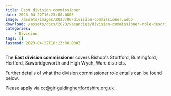 ```yaml
---
title: East division commissioner
date: 2023-04-22T16:23:00.000Z
image: /assets/images/2023/06/division-commissioner.webp
download: /assets/docs/2023/vacancies/division-commissioner-role-description.pdf
categories: 
    - Divisions
tags: []
lastmod: 2023-04-22T16:23:00.000Z
---
```

The **East division commissioner** covers Bishop's Stortford, Buntingford, Hertford, Sawbridgeworth and High Wych, Ware districts.

Further details of what the division commissioner role entails can be found below.

Please apply via <cc@girlguidinghertfordshire.org.uk>.
